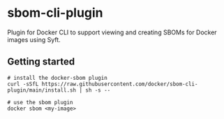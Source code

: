 # sbom-cli-plugin

Plugin for Docker CLI to support viewing and creating SBOMs for Docker images using Syft.

## Getting started

```
# install the docker-sbom plugin
curl -sSfL https://raw.githubusercontent.com/docker/sbom-cli-plugin/main/install.sh | sh -s --

# use the sbom plugin
docker sbom <my-image>
```
